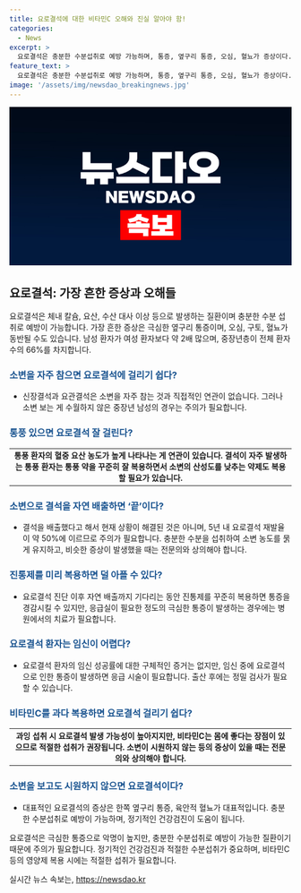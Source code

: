 ```yaml
---
title: 요로결석에 대한 비타민C 오해와 진실 알아야 함!
categories:
  - News
excerpt: >
  요로결석은 충분한 수분섭취로 예방 가능하며, 통증, 옆구리 통증, 오심, 혈뇨가 증상이다. 남성 환자가 2배↑, 중장년층이 66%를 차지한다. 소변을 자주 참으면 걸리기 쉽다는 오해, 통풍과의 관련성, 재발 가능성, 진통제 복용, 임신 가능성, 비타민C 섭취, 소변 증상 등을 정확히 알아야 한다. 요로결석은 정기적인 건강검진으로 미리 파악할 수 있고, 충분한 수분섭취가 중요하다는 전문가의 의견을 전합니다.
feature_text: >
  요로결석은 충분한 수분섭취로 예방 가능하며, 통증, 옆구리 통증, 오심, 혈뇨가 증상이다. 남성 환자가 2배↑, 중장년층이 66%를 차지한다. 소변을 자주 참으면 걸리기 쉽다는 오해, 통풍과의 관련성, 재발 가능성, 진통제 복용, 임신 가능성, 비타민C 섭취, 소변 증상 등을 정확히 알아야 한다. 요로결석은 정기적인 건강검진으로 미리 파악할 수 있고, 충분한 수분섭취가 중요하다는 전문가의 의견을 전합니다.
image: '/assets/img/newsdao_breakingnews.jpg'
---
```


<p><img src="/assets/img/newsdao_breakingnews.jpg" alt="firstkoreanews 속보" /></p>

<h2 data-ke-size="size26">요로결석: 가장 흔한 증상과 오해들</h2>

<p data-ke-size="size16">요로결석은 체내 칼슘, 요산, 수산 대사 이상 등으로 발생하는 질환이며 충분한 수분 섭취로 예방이 가능합니다. 가장 흔한 증상은 극심한 옆구리 통증이며, 오심, 구토, 혈뇨가 동반될 수도 있습니다. 남성 환자가 여성 환자보다 약 2배 많으며, 중장년층이 전체 환자수의 66%를 차지합니다.</p>

<h3><b><span style="color: #1a5490;">소변을 자주 참으면 요로결석에 걸리기 쉽다?</span></b></h3>

<ul>
<li>신장결석과 요관결석은 소변을 자주 참는 것과 직접적인 연관이 없습니다. 그러나 소변 보는 게 수월하지 않은 중장년 남성의 경우는 주의가 필요합니다.</li>
</ul>

<h3><b><span style="color: #1a5490;">통풍 있으면 요로결석 잘 걸린다?</span></b></h3>

<table>
<tr><td style="text-align: center; height: 17px;"><b>통풍 환자의 혈중 요산 농도가 높게 나타나는 게 연관이 있습니다. 결석이 자주 발생하는 통풍 환자는 통풍 약을 꾸준히 잘 복용하면서 소변의 산성도를 낮추는 약제도 복용할 필요가 있습니다.</b></td></tr>
</table>

<h3><b><span style="color: #1a5490;">소변으로 결석을 자연 배출하면 ‘끝’이다?</span></b></h3>

<ul>
<li>결석을 배출했다고 해서 현재 상황이 해결된 것은 아니며, 5년 내 요로결석 재발율이 약 50%에 이르므로 주의가 필요합니다. 충분한 수분을 섭취하여 소변 농도를 묽게 유지하고, 비슷한 증상이 발생했을 때는 전문의와 상의해야 합니다.</li>
</ul>

<h3><b><span style="color: #1a5490;">진통제를 미리 복용하면 덜 아플 수 있다?</span></b></h3>

<ul>
<li>요로결석 진단 이후 자연 배출까지 기다리는 동안 진통제를 꾸준히 복용하면 통증을 경감시킬 수 있지만, 응급실이 필요한 정도의 극심한 통증이 발생하는 경우에는 병원에서의 치료가 필요합니다.</li>
</ul>

<h3><b><span style="color: #1a5490;">요로결석 환자는 임신이 어렵다?</span></b></h3>

<ul>
<li>요로결석 환자의 임신 성공률에 대한 구체적인 증거는 없지만, 임신 중에 요로결석으로 인한 통증이 발생하면 응급 시술이 필요합니다. 출산 후에는 정밀 검사가 필요할 수 있습니다.</li>
</ul>

<h3><b><span style="color: #1a5490;">비타민C를 과다 복용하면 요로결석 걸리기 쉽다?</span></b></h3>

<table>
<tr><td style="text-align: center; height: 17px;"><b>과잉 섭취 시 요로결석 발생 가능성이 높아지지만, 비타민C는 몸에 좋다는 장점이 있으므로 적절한 섭취가 권장됩니다. 소변이 시원하지 않는 등의 증상이 있을 때는 전문의와 상의해야 합니다.</b></td></tr>
</table>

<h3><b><span style="color: #1a5490;">소변을 보고도 시원하지 않으면 요로결석이다?</span></b></h3>

<ul>
<li>대표적인 요로결석의 증상은 한쪽 옆구리 통증, 육안적 혈뇨가 대표적입니다. 충분한 수분섭취로 예방이 가능하며, 정기적인 건강검진이 도움이 됩니다.</li>
</ul>

<p data-ke-size="size16">요로결석은 극심한 통증으로 악명이 높지만, 충분한 수분섭취로 예방이 가능한 질환이기 때문에 주의가 필요합니다. 정기적인 건강검진과 적절한 수분섭취가 중요하며, 비타민C 등의 영양제 복용 시에는 적절한 섭취가 필요합니다.</p>
실시간 뉴스 속보는, <a href="https://newsdao.kr" rel="dofollow">https://newsdao.kr</a>


